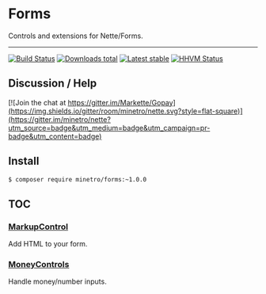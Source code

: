 # Forms

Controls and extensions for Nette/Forms.

-----

[![Build Status](https://img.shields.io/travis/minetro/forms.svg?style=flat-square)](https://travis-ci.org/minetro/forms)
[![Downloads total](https://img.shields.io/packagist/dt/minetro/forms.svg?style=flat-square)](https://packagist.org/packages/minetro/forms)
[![Latest stable](https://img.shields.io/packagist/v/minetro/forms.svg?style=flat-square)](https://packagist.org/packages/minetro/forms)
[![HHVM Status](https://img.shields.io/hhvm/minetro/forms.svg?style=flat-square)](http://hhvm.h4cc.de/package/minetro/forms)

## Discussion / Help

[![Join the chat at https://gitter.im/Markette/Gopay](https://img.shields.io/gitter/room/minetro/nette.svg?style=flat-square)](https://gitter.im/minetro/nette?utm_source=badge&utm_medium=badge&utm_campaign=pr-badge&utm_content=badge)

## Install
```sh
$ composer require minetro/forms:~1.0.0
```

## TOC

### [MarkupControl](https://github.com/minetro/forms/tree/master/docs/MarkupControl.md)

Add HTML to your form.

### [MoneyControls](https://github.com/minetro/forms/tree/master/docs/MoneyControl.md)

Handle money/number inputs.


